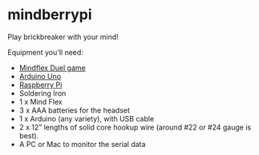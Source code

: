 mindberrypi
===========

Play brickbreaker with your mind!

Equipment you'll need:

  - [Mindflex Duel game](http://www.amazon.com/Mattel-T8498-Mindflex-Duel-Game/dp/B004GHNFKK)
  - [Arduino Uno](http://arduino.cc/en/Main/arduinoBoardUno)
  - [Raspberry Pi](http://www.raspberrypi.org/)
  - Soldering Iron
  - 1 x Mind Flex
  - 3 x AAA batteries for the headset
  - 1 x Arduino (any variety), with USB cable
  - 2 x 12” lengths of solid core hookup wire (around #22 or #24 gauge is best).
  - A PC or Mac to monitor the serial data


